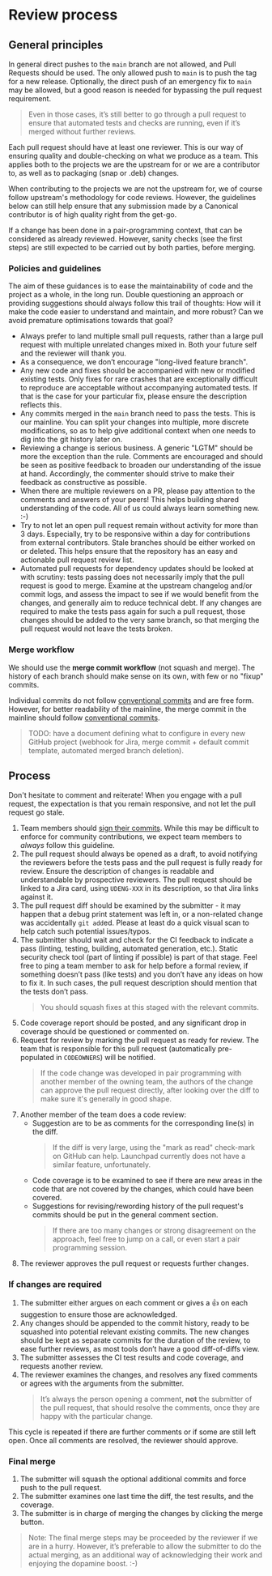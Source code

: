 # Review process

## General principles

In general direct pushes to the `main` branch are not allowed, and Pull Requests should be used. The only allowed push to `main` is to push the tag for a new release. Optionally, the direct push of an emergency fix to `main` may be allowed, but a good reason is needed for bypassing the pull request requirement.

> Even in those cases, it’s still better to go through a pull request to ensure that automated tests and checks are running, even if it’s merged without further reviews.

Each pull request should have at least one reviewer. This is our way of ensuring quality and double-checking on what we produce as a team. This applies both to the projects we are the upstream for or we are a contributor to, as well as to packaging (snap or .deb) changes.

When contributing to the projects we are not the upstream for, we of course follow upstream's methodology for code reviews. However, the guidelines below can still help ensure that any submission made by a Canonical contributor is of high quality right from the get-go.

If a change has been done in a pair-programming context, that can be considered as already reviewed. However, sanity checks (see the first steps) are still expected to be carried out by both parties, before merging.

### Policies and guidelines

The aim of these guidances is to ease the maintainability of code and the project as a whole, in the long run. Double questioning an approach or providing suggestions should always follow this trail of thoughts: How will it make the code easier to understand and maintain, and more robust? Can we avoid premature optimisations towards that goal?

* Always prefer to land multiple small pull requests, rather than a large pull request with multiple unrelated changes mixed in. Both your future self and the reviewer will thank you.
* As a consequence, we don’t encourage "long-lived feature branch".
* Any new code and fixes should be accompanied with new or modified existing tests. Only fixes for rare crashes that are exceptionally difficult to reproduce are acceptable without accompanying automated tests. If that is the case for your particular fix, please ensure the description reflects this.
* Any commits merged in the `main` branch need to pass the tests. This is our mainline. You can split your changes into multiple, more discrete modifications, so as to help give additional context when one needs to dig into the git history later on.
* Reviewing a change is serious business. A generic "LGTM" should be more the exception than the rule. Comments are encouraged and should be seen as positive feedback to broaden our understanding of the issue at hand. Accordingly, the commenter should strive to make their feedback as constructive as possible.
* When there are multiple reviewers on a PR, please pay attention to the comments and answers of your peers! This helps building shared understanding of the code. All of us could always learn something new. :-)
* Try to not let an open pull request remain without activity for more than 3 days. Especially, try to be responsive within a day for contributions from external contributors. Stale branches should be either worked on or deleted. This helps ensure that the repository has an easy and actionable pull request review list.
* Automated pull requests for dependency updates should be looked at with scrutiny: tests passing does not necessarily imply that the pull request is good to merge. Examine at the upstream changelog and/or commit logs, and assess the impact to see if we would benefit from the changes, and generally aim to reduce technical debt. If any changes are required to make the tests pass again for such a pull request, those changes should be added to the very same branch, so that merging the pull request would not leave the tests broken.

### Merge workflow

We should use the **merge commit workflow** (not squash and merge). The history of each branch should make sense on its own, with few or no "fixup" commits.

Individual commits do not follow [conventional commits][convcommits] and are free form. However, for better readability of the mainline, the merge commit in the mainline should follow [conventional commits][convcommits].

> TODO: have a document defining what to configure in every new GitHub project (webhook for Jira, merge commit + default commit template, automated merged branch deletion).

## Process

Don't hesitate to comment and reiterate! When you engage with a pull request, the expectation is that you remain responsive, and not let the pull request go stale.

1. Team members should [sign their commits](https://docs.github.com/en/authentication/managing-commit-signature-verification/signing-commits). While this may be difficult to enforce for community contributions, we expect team members to _always_ follow this guideline.
1. The pull request should always be opened as a draft, to avoid notifying the reviewers before the tests pass and the pull request is fully ready for review. Ensure the description of changes is readable and understandable by prospective reviewers. The pull request should be linked to a Jira card, using `UDENG-XXX` in its description, so that Jira links against it.
1. The pull request diff should be examined by the submitter - it may happen that a debug print statement was left in, or a non-related change was accidentally `git add`ed. Please at least do a quick visual scan to help catch such potential issues/typos.
1. The submitter should wait and check for the CI feedback to indicate a pass (linting, testing, building, automated generation, etc.). Static security check tool (part of linting if possible) is part of that stage. Feel free to ping a team member to ask for help before a formal review, if something doesn’t pass (like tests) and you don’t have any ideas on how to fix it. In such cases, the pull request description should mention that the tests don’t pass.
   > You should squash fixes at this staged with the relevant commits.
1. Code coverage report should be posted, and any significant drop in coverage should be questioned or commented on.
1. Request for review by marking the pull request as ready for review. The team that is responsible for this pull request (automatically pre-populated in `CODEOWNERS`) will be notified.
   > If the code change was developed in pair programming with another member of the owning team, the authors of the change can approve the pull request directly, after looking over the diff to make sure it's generally in good shape.
1. Another member of the team does a code review:
   * Suggestion are to be as comments for the corresponding line(s) in the diff.
     > If the diff is very large, using the "mark as read" check-mark on GitHub can help. Launchpad currently does not have a similar feature, unfortunately.
   * Code coverage is to be examined to see if there are new areas in the code that are not covered by the changes, which could have been covered.
   * Suggestions for revising/rewording history of the pull request's commits should be put in the general comment section.
     > If there are too many changes or strong disagreement on the approach, feel free to jump on a call, or even start a pair programming session.
1. The reviewer approves the pull request or requests further changes.

### If changes are required

1. The submitter either argues on each comment or gives a 👍 on each suggestion to ensure those are acknowledged.
1. Any changes should be appended to the commit history, ready to be squashed into potential relevant existing commits. The new changes should be kept as separate commits for the duration of the review, to ease further reviews, as most tools don’t have a good diff-of-diffs view.
1. The submitter assesses the CI test results and code coverage, and requests another review.
1. The reviewer examines the changes, and resolves any fixed comments or agrees with the arguments from the submitter.
   > It’s always the person opening a comment, **not** the submitter of the pull request, that should resolve the comments, once they are happy with the particular change.

This cycle is repeated if there are further comments or if some are still left open. Once all comments are resolved, the reviewer should approve.

### Final merge

1. The submitter will squash the optional additional commits and force push to the pull request.
1. The submitter examines one last time the diff, the test results, and the coverage.
1. The submitter is in charge of merging the changes by clicking the merge button.

> Note: The final merge steps may be proceeded by the reviewer if we are in a hurry. However, it’s preferable to allow the submitter to do the actual merging, as an additional way of acknowledging their work and enjoying the dopamine boost. :-)

[convcommits]: https://www.conventionalcommits.org/en/v1.0.0/

